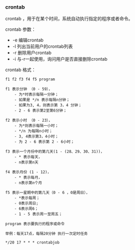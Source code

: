 ### crontab ###

crontab ，用于在某个时间，系统自动执行指定的程序或者命令。

crontab 参数：
* -e 编辑crontab
* -l 列出当前用户的crontab列表
* -r 删除用户crontab
* -i 与-r一起使用，询问用户是否直接删除crontab

crontab 格式：
```
f1 f2 f3 f4 f5 program

f1 表示分钟 （0 - 59），
    - 为*时表示每隔一分钟；
    - 如果是 */n 表示每隔n分钟；
    - 如果为3, 4，则表示第 3，4 分钟；
    - 2 - 6 表示第2至第6分钟；

f2 表示小时 （0 - 23），
    - 为*则表示每隔一小时；
    - */n 为每隔n小时；
    - 3, 4表示第3，4小时；
    - 为 2 - 6 表示第 2 - 6小时；

f3 表示一个月份中的第几天(1 - (28、29、30、31))，
    - * 表示每天，
    - n表示第n天

f4 表示月份 (1 - 12)，
    - * 表示每月，
    - n表示第n个月

f5 表示一星期中的第几天（0 - 6 ，0是周日），
    - *表示每周；
    - 0表示周日; 
    - 6表示周6；
    - 1 - 5 表示周一至周五；
    
program 表示要执行的程序或命令

举例：每天17点，每隔20分钟 执行一次定时任务

*/20 17 * * * crontabjob

```